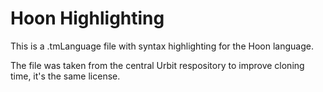 # Hoon Highlighting 

This is a .tmLanguage file with syntax highlighting for the Hoon language.

The file was taken from the central Urbit respository to improve cloning time, it's the same license. 

